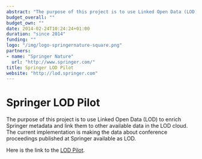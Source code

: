 ```yaml
---
abstract: "The purpose of this project is to use Linked Open Data (LOD) to enrich Springer metadata and link them to other available data in the LOD cloud. The current implementation is making the data about conference proceedings published at Springer available as LOD."
budget_overall: ""
budget_own: ""
date: 2014-02-24T10:24:24+01:00
duration: "since 2014"
funding: ""
logo: "/img/logo-springernature-square.png"
partners:
- name: "Springer Nature"
  url: "http://www.springer.com/"
title: Springer LOD Pilot
website: "http://lod.springer.com"
---
```


Springer LOD Pilot
==================

The purpose of this project is to use Linked Open Data (LOD) to enrich Springer metadata and link them to other available data in the LOD cloud. The current implementation is making the data about conference proceedings published at Springer available as LOD.

Here is the link to the [LOD Pilot](http://lod.springer.com).
